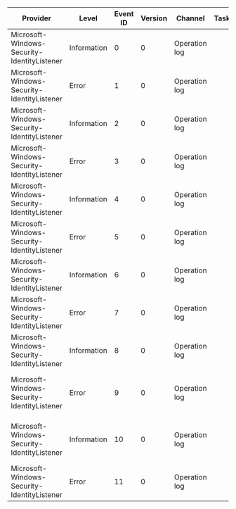 Provider                                     |  Level        |  Event ID  |  Version  |  Channel        |  Task  |  Opcode  |  Keyword  |  Message
---------------------------------------------|---------------|------------|-----------|-----------------|--------|----------|-----------|----------------------------------------------------------------------------------------------------------
Microsoft-Windows-Security-IdentityListener  |  Information  |  0         |  0        |  Operation log  |        |          |           |  Successfully imported {Number} identities
Microsoft-Windows-Security-IdentityListener  |  Error        |  1         |  0        |  Operation log  |        |          |           |  Failed to importidentities. Error code: {LastError}
Microsoft-Windows-Security-IdentityListener  |  Information  |  2         |  0        |  Operation log  |        |          |           |  Successfully added {Sid} to homeusers group.
Microsoft-Windows-Security-IdentityListener  |  Error        |  3         |  0        |  Operation log  |        |          |           |  Failed to add {Sid} to homeusers group.
Microsoft-Windows-Security-IdentityListener  |  Information  |  4         |  0        |  Operation log  |        |          |           |  Successfully deleted {Sid} from homeusers group.
Microsoft-Windows-Security-IdentityListener  |  Error        |  5         |  0        |  Operation log  |        |          |           |  Failed to delete {Sid} from homeusers group.
Microsoft-Windows-Security-IdentityListener  |  Information  |  6         |  0        |  Operation log  |        |          |           |  Machine certificate with {psz} name was created successfully.
Microsoft-Windows-Security-IdentityListener  |  Error        |  7         |  0        |  Operation log  |        |          |           |  Failed to create Machine certificate. Error code {LastError}
Microsoft-Windows-Security-IdentityListener  |  Information  |  8         |  0        |  Operation log  |        |          |           |  Certificate was successfully imported for machine {psz}.
Microsoft-Windows-Security-IdentityListener  |  Error        |  9         |  0        |  Operation log  |        |          |           |  Importing certificate for machine {RemoteMachineName} failed with error code {Errorcode}.
Microsoft-Windows-Security-IdentityListener  |  Information  |  10        |  0        |  Operation log  |        |          |           |  Importing Identity (Provider GUID: {ProviderGUID})  Identity UID: {IdentityUID} [{IdentityDisplayName}].
Microsoft-Windows-Security-IdentityListener  |  Error        |  11        |  0        |  Operation log  |        |          |           |  Failed to remove remote identities from the ILR cache. Error code {LastError}